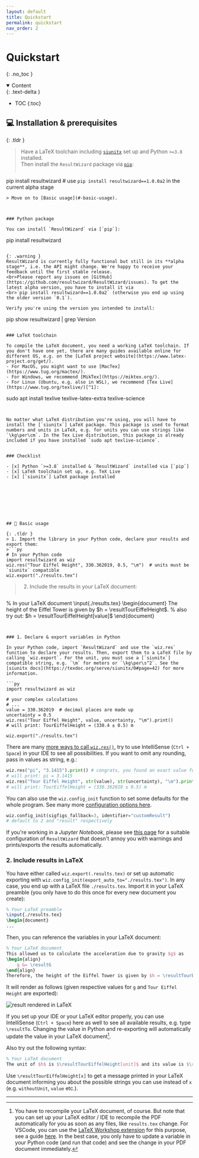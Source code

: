 ```yaml
---
layout: default
title: Quickstart
permalink: quickstart
nav_order: 2
---
```


# Quickstart
{: .no_toc }

<details open markdown="block">
  <summary>
    Content
  </summary>
  {: .text-delta }

- TOC
{:toc}

</details>



## 💻 Installation & prerequisites

{: .tldr }
> Have a LaTeX toolchain including [`siunitx`] set up and Python `>=3.8` installed.<br>Then install the `ResultWizard` package via [`pip`]:
> ```
pip install resultwizard    # use `pip install resultwizard==1.0.0a2` in the current alpha stage
```
> Move on to [Basic usage](#-basic-usage).



### Python package

You can install `ResultWizard` via [`pip`]:

```
pip install resultwizard
```

{: .warning }
ResultWizard is currently fully functional but still in its **alpha stage**, i.e. the API might change. We're happy to receive your feedback until the first stable release.
<br>Please report any issues on [GitHub](https://github.com/resultwizard/ResultWizard/issues). To get the latest alpha version, you have to install it via
<br>`pip install resultwizard==1.0.0a2` (otherwise you end up using the older version `0.1`).

Verify you're using the version you intended to install:

```
pip show resultwizard | grep Version
```

### LaTeX toolchain

To compile the LaTeX document, you need a working LaTeX toolchain. If you don't have one yet, there are many guides available online for different OS, e.g. on the [LaTeX project website](https://www.latex-project.org/get/).
- For MacOS, you might want to use [MacTex](https://www.tug.org/mactex/).
- For Windows, we recommend [MikTex](https://miktex.org/).
- For Linux (Ubuntu, e.g. also in WSL), we recommend [Tex Live](https://www.tug.org/texlive/)[^1]:
```
sudo apt install texlive texlive-latex-extra texlive-science
```


No matter what LaTeX distribution you're using, you will have to install the [`siunitx`] LaTeX package. This package is used to format numbers and units in LaTeX, e.g. for units you can use strings like `\kg\per\cm`. In the Tex Live distribution, this package is already included if you have installed `sudo apt texlive-science`.


### Checklist

- [x] Python `>=3.8` installed & `ResultWizard` installed via [`pip`]
- [x] LaTeX toolchain set up, e.g. TeX Live
- [x] [`siunitx`] LaTeX package installed








## 🌟 Basic usage

{: .tldr }
> 1. Import the library in your Python code, declare your results and export them:
>```py
# In your Python code
import resultwizard as wiz
wiz.res("Tour Eiffel Height", 330.362019, 0.5, "\m")  # units must be `siunitx` compatible
wiz.export("./results.tex")
```
> 2. Include the results in your LaTeX document:
>```latex
% In your LaTeX document
\input{./results.tex}
\begin{document}
    The height of the Eiffel Tower is given by $h = \resultTourEiffelHeight$.
    % also try out: $h = \resultTourEiffelHeight[value]$
\end{document}
```


### 1. Declare & export variables in Python

In your Python code, import `ResultWizard` and use the `wiz.res` function to declare your results. Then, export them to a LaTeX file by calling `wiz.export`. For the unit, you must use a [`siunitx`] compatible string, e.g. `\m` for meters or `\kg\per\s^2`. See the [siunitx docs](https://texdoc.org/serve/siunitx/0#page=42) for more information.

```py
import resultwizard as wiz

# your complex calculations
# ...
value = 330.362019  # decimal places are made up
uncertainty = 0.5
wiz.res("Tour Eiffel Height", value, uncertainty, "\m").print()
# will print: TourEiffelHeight = (330.4 ± 0.5) m

wiz.export("./results.tex")
```
There are many [more ways to call `wiz.res()`](TODO), try to use IntelliSense (`Ctrl + Space`) in your IDE to see all possibilities. If you want to omit any rounding, pass in values as string, e.g.:
```py
wiz.res("pi", "3.1415").print() # congrats, you found an exact value for pi!
# will print: pi = 3.1415
wiz.res("Tour Eiffel Height", str(value), str(uncertainty), "\m").print()
# will print: TourEiffelHeight = (330.362019 ± 0.5) m
```

You can also use the `wiz.config_init` function to set some defaults for the whole program. See many more [configuration options here](config).
```py
wiz.config_init(sigfigs_fallback=3, identifier="customResult")
# default to 2 and "result" respectively
```

If you're working in a *Jupyter Notebook*, please see [this page](tips/jupyter) for a suitable configuration of `ResultWizard` that doesn't annoy you with warnings and prints/exports the results automatically.


### 2. Include results in LaTeX

You have either called `wiz.export(.results.tex)` or set up automatic exporting with `wiz.config_init(export_auto_to="./results.tex")`. In any case, you end up with a LaTeX file `./results.tex`. Import it in your LaTeX preamble (you only have to do this once for every new document you create):

```latex
% Your LaTeX preamble
\input{./results.tex}
\begin{document}
...
```

Then, you can reference the variables in your LaTeX document:

```latex
% Your LaTeX document
This allowed us to calculate the acceleration due to gravity $g$ as
\begin{align}
    g &= \resultG
\end{align}
Therefore, the height of the Eiffel Tower is given by $h = \resultTourEiffelHeight$.
```

It will render as follows (given respective values for `g` and `Tour Eiffel Height` are exported):

![result rendered in LaTeX](https://github.com/resultwizard/ResultWizard/assets/37160523/d2b5fcce-fa99-4b6f-b32a-26125e5c6d9b)

If you set up your IDE or your LaTeX editor properly, you can use IntelliSense (`Ctrl + Space`) here as well to see all available results, e.g. type `\resultTo`. Changing the value in Python and re-exporting will automatically update the value in your LaTeX document[^2].

Also try out the following syntax:

```latex
% Your LaTeX document
The unit of $h$ is $\resultTourEiffelHeight[unit]$ and its value is $\resultTourEiffelHeight[value]$.
```

Use `\resultTourEiffelHeight[x]` to get a message printed in your LaTeX document informing you about the possible strings you can use instead of `x` (e.g. `withoutUnit`, `value` etc.).

---

[^1]: For differences between texlive packages, see [this post](https://tex.stackexchange.com/a/504566/). For Ubuntu users, there's also an installation guide available [here](https://wiki.ubuntuusers.de/TeX_Live/#Installation). If you're interested to see how Tex Live can be configured in VSCode inside WSL, see [this post](https://github.com/Splines/vscode-latex-wsl-setup).
[^2]: You have to recompile your LaTeX document, of course. But note that you can set up your LaTeX editor / IDE to recompile the PDF automatically for you as soon as any files, like `results.tex` change. For VSCode, you can use the [LaTeX Workshop extension](https://marketplace.visualstudio.com/items?itemName=James-Yu.latex-workshop) for this purpose, see a guide [here](https://github.com/Splines/vscode-latex-wsl-setup). In the best case, you only have to update a variable in your Python code (and run that code) and see the change in your PDF document immediately.

[`siunitx`]: https://ctan.org/pkg/siunitx
[`pip`]: https://pypi.org/project/resultwizard

